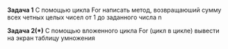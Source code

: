 **Задача 1**
С помощью цикла For написать метод, возвращаюший сумму всех четных целых чисел
от 1 до заданного числа n

**Задача 2(*)**
С помощью вложенного цикла For (цикл в цикле) вывести на экран таблицу умножения



